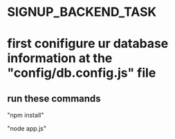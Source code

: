# SIGNUP_BACKEND_TASK

# first conifigure ur database information at the "config/db.config.js" file

## run these commands 

"npm install" 

"node app.js"
